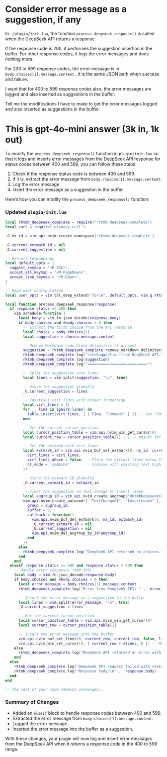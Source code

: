 # Consider error message as a suggestion, if any

In `./plugin/init.lua`, the function   `process_deepseek_response()` is called when the DeepSeek API returns a response.

If the response code is 200, it performes the suggestion insertion in the buffer.
For other response codes, it logs the error messages and does nothing more.

For 200 to 599 response codes, the error message is in `body.choices[1].message.content` , it is the same JSON path when success and failure.

I want that for 400 to 599 response codes also, the error messages are logged and also inserted as suggestions in the buffer.

Tell me the modifications I have to make to get the error messages logged and also inserted as suggestions in the buffer.



# This is gpt-4o-mini answer (3k in, 1k out)

To modify the `process_deepseek_response()` function in `plugin/init.lua` so that it logs and inserts error messages from the DeepSeek API response for status codes between 400 and 599, you can follow these steps:

1. Check if the response status code is between 400 and 599.
2. If it is, extract the error message from `body.choices[1].message.content`.
3. Log the error message.
4. Insert the error message as a suggestion in the buffer.

Here’s how you can modify the `process_deepseek_response()` function:

### Updated `plugin/init.lua`

```lua
local rktmb_deepseek_complete = require("rktmb-deepseek-complete")
local curl = require('plenary.curl')

_G.ns_id = vim.api.nvim_create_namespace('rktmb-deepseek-complete')

_G.current_extmark_id = nil
_G.current_suggestion = nil

-- Default keymappings
local default_opts = {
  suggest_keymap = "<M-ESC>",
  accept_all_keymap = "<M-PageDown>",
  accept_line_keymap = "<M-Down>",
}

-- Read user configuration
local user_opts = vim.tbl_deep_extend("force", default_opts, vim.g.rktmb_deepseek_complete_opts or {})

local function process_deepseek_response(response)
  if response.status == 200 then
    vim.schedule(function()
      local body = vim.fn.json_decode(response.body)
      if body.choices and #body.choices > 0 then
        -- Extract the first choice from the API response
        local choice = body.choices[1]
        local suggestion = choice.message.content

        -- Remove Markdown code block delimiters if present
        suggestion = rktmb_deepseek_complete.remove_markdown_delimiters(suggestion)
        rktmb_deepseek_complete.log("\n\nSuggestion from DeepSeek API:")
        rktmb_deepseek_complete.log(suggestion)
        rktmb_deepseek_complete.log("===========================")

        -- Split the suggestion into lines
        local lines = vim.split(suggestion, "\n", true)

        -- Store the suggestion globally
        _G.current_suggestion = lines

        -- Construct virt_lines with proper formatting
        local virt_lines = {}
        for _, line in ipairs(lines) do
          table.insert(virt_lines, { { line, "Comment" } }) -- Use "Comment" highlight group for grey text
        end

        -- Get the current cursor position
        local cursor_position_table = vim.api.nvim_win_get_cursor(0)
        local current_row = cursor_position_table[1] - 1 -- Adjust for 0-based index

        -- Set the extmark with virt_lines
        local extmark_id = vim.api.nvim_buf_set_extmark(0, ns_id, current_row, 0, {
          virt_lines = virt_lines,
          virt_lines_above = false, -- Place the virtual lines below the current line
          hl_mode = 'combine'       -- Combine with existing text highlighting
        })

        -- Store the extmark ID globally
        _G.current_extmark_id = extmark_id

        -- Clear the suggestion on text change or insert leave
        local augroup_id = vim.api.nvim_create_augroup("RktmbDeepseekCompleteSuggestions", { clear = true })
        vim.api.nvim_create_autocmd({ "TextChangedI", "InsertLeave" }, {
          group = augroup_id,
          buffer = 0,
          callback = function()
            vim.api.nvim_buf_del_extmark(0, ns_id, extmark_id)
            _G.current_extmark_id = nil
            _G.current_suggestion = nil
            vim.api.nvim_del_augroup_by_id(augroup_id)
          end
        })
      else
        rktmb_deepseek_complete.log("DeepSeek API returned no choices.")
      end
    end)
  elseif response.status >= 400 and response.status < 600 then
    -- Handle error responses (400-599)
    local body = vim.fn.json_decode(response.body)
    if body.choices and #body.choices > 0 then
      local error_message = body.choices[1].message.content
      rktmb_deepseek_complete.log("Error from DeepSeek API: " .. error_message)

      -- Insert the error message as a suggestion in the buffer
      local lines = vim.split(error_message, "\n", true)
      _G.current_suggestion = lines

      -- Get the current cursor position
      local cursor_position_table = vim.api.nvim_win_get_cursor(0)
      local current_row = cursor_position_table[1]

      -- Insert the error message into the buffer
      vim.api.nvim_buf_set_lines(0, current_row, current_row, false, lines)
      vim.api.nvim_win_set_cursor(0, { current_row + #lines, 0 }) -- Move cursor down after insertion
    else
      rktmb_deepseek_complete.log("DeepSeek API returned an error with no choices.")
    end
  else
    rktmb_deepseek_complete.log("DeepSeek API request failed with status: " .. tostring(response.status))
    rktmb_deepseek_complete.log("Response body:\n" .. response.body)
  end
end

-- The rest of your code remains unchanged...
```

### Summary of Changes
- Added an `elseif` block to handle response codes between 400 and 599.
- Extracted the error message from `body.choices[1].message.content`.
- Logged the error message.
- Inserted the error message into the buffer as a suggestion.

With these changes, your plugin will now log and insert error messages from the DeepSeek API when it returns a response code in the 400 to 599 range.

